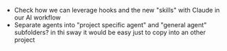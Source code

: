- Check how we can leverage hooks and the new "skills" with Claude in our AI workflow
- Separate agents into "project specific agent" and "general agent" subfolders? in thi sway it would be easy just to copy into an other project
